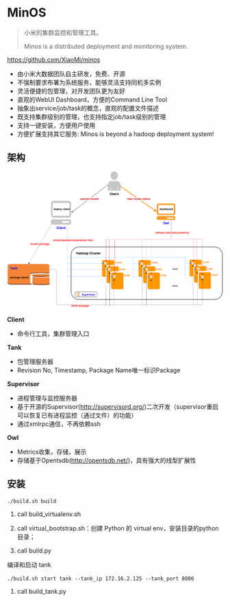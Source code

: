 # MinOS

> 小米的集群监控和管理工具。
>
> Minos is a distributed deployment and monitoring system.

https://github.com/XiaoMi/minos

- 由小米大数据团队自主研发，免费、开源
- 不强制要求布署为系统服务，能够灵活支持同机多实例
- 灵活便捷的包管理，对开发团队更为友好
- 直观的WebUI Dashboard，方便的Command Line Tool
- 抽象出service/job/task的概念，直观的配置文件描述
- 既支持集群级别的管理，也支持指定job/task级别的管理
- 支持一键安装，方便用户使用
- 方便扩展支持其它服务: Minos is beyond a hadoop deployment system!

## 架构

<img src="pics/minos_structure.png" alt="minos_structure" style="zoom:67%;" />

**Client**

- 命令行工具，集群管理入口

**Tank**

- 包管理服务器
- Revision No, Timestamp, Package Name唯一标识Package

**Supervisor**

- 进程管理与监控服务器
- 基于开源的Supervisor(http://supervisord.org/)二次开发（supervisor重启可以恢复已有进程监控（通过文件）的功能）
- 通过xmlrpc通信，不再依赖ssh

**Owl**

- Metrics收集，存储，展示
- 存储基于Opentsdb(http://opentsdb.net/)，具有强大的线型扩展性

## 安装

```shell
./build.sh build
```

1. call build_virtualenv.sh

2. call virtual_bootstrap.sh：创建 Python 的 virtual env，安装目录的python目录；

3. call build.py



编译和启动 tank

```shell
./build.sh start tank --tank_ip 172.16.2.125 --tank_port 8086
```

1. call build_tank.py
